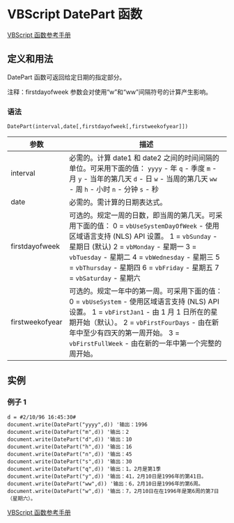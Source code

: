 # VBScript DatePart 函数

[VBScript 函数参考手册](/vbscript/vbscript_ref_functions.asp "VBScript 函数")

## 定义和用法

DatePart 函数可返回给定日期的指定部分。

注释：firstdayofweek 参数会对使用“w”和“ww”间隔符号的计算产生影响。

### 语法

```
DatePart(interval,date[,firstdayofweek[,firstweekofyear]])
```

| 参数 | 描述 |
| --- | --- |
| interval | 必需的。计算 date1 和 date2 之间的时间间隔的单位。可采用下面的值：   `yyyy` - 年   `q` - 季度   `m` - 月   `y` - 当年的第几天   `d` - 日   `w` - 当周的第几天   `ww` - 周   `h` - 小时   `n` - 分钟   `s` - 秒 |
| date | 必需的。需计算的日期表达式。 |
| firstdayofweek | 可选的。规定一周的日数，即当周的第几天。可采用下面的值：   0 = `vbUseSystemDayOfWeek` - 使用区域语言支持 (NLS) API 设置。   1 = `vbSunday` - 星期日 (默认)   2 = `vbMonday` - 星期一   3 = `vbTuesday` - 星期二   4 = `vbWednesday` - 星期三   5 = `vbThursday` - 星期四   6 = `vbFriday` - 星期五   7 = `vbSaturday` - 星期六 |
| firstweekofyear | 可选的。规定一年中的第一周。可采用下面的值：   0 = `vbUseSystem` - 使用区域语言支持 (NLS) API 设置。   1 = `vbFirstJan1` - 由 1 月 1 日所在的星期开始（默认）。   2 = `vbFirstFourDays` - 由在新年中至少有四天的第一周开始。   3 = `vbFirstFullWeek` - 由在新的一年中第一个完整的周开始。 |

## 实例

### 例子 1

```
d = #2/10/96 16:45:30#
document.write(DatePart("yyyy",d)) '输出：1996
document.write(DatePart("m",d)) '输出：2
document.write(DatePart("d",d)) '输出：10
document.write(DatePart("h",d)) '输出：16
document.write(DatePart("n",d)) '输出：45
document.write(DatePart("s",d)) '输出：30
document.write(DatePart("q",d)) '输出：1，2月是第1季
document.write(DatePart("y",d)) '输出：41，2月10日是1996年的第41日。
document.write(DatePart("ww",d)) '输出：6，2月10日是1996年的第6周。
document.write(DatePart("w",d)) '输出：7，2月10日在在1996年是第6周的第7日（星期六）。

```

[VBScript 函数参考手册](/vbscript/vbscript_ref_functions.asp "VBScript 函数")
